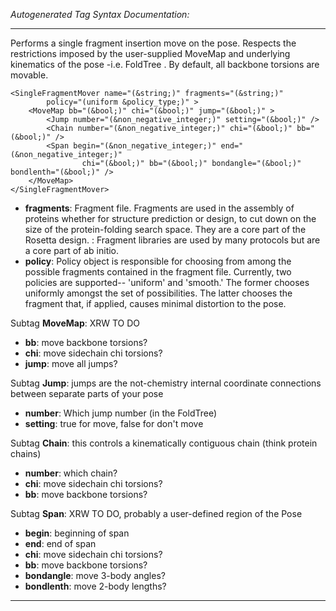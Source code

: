 _Autogenerated Tag Syntax Documentation:_

---
Performs a single fragment insertion move on the pose. Respects the restrictions imposed by the user-supplied MoveMap and underlying kinematics of the pose -i.e. FoldTree . By default, all backbone torsions are movable.

```
<SingleFragmentMover name="(&string;)" fragments="(&string;)"
        policy="(uniform &policy_type;)" >
    <MoveMap bb="(&bool;)" chi="(&bool;)" jump="(&bool;)" >
        <Jump number="(&non_negative_integer;)" setting="(&bool;)" />
        <Chain number="(&non_negative_integer;)" chi="(&bool;)" bb="(&bool;)" />
        <Span begin="(&non_negative_integer;)" end="(&non_negative_integer;)"
                chi="(&bool;)" bb="(&bool;)" bondangle="(&bool;)" bondlenth="(&bool;)" />
    </MoveMap>
</SingleFragmentMover>
```

-   **fragments**: Fragment file. Fragments are used in the assembly of proteins whether for structure prediction or design, to cut down on the size of the protein-folding search space. They are a core part of the Rosetta design. : Fragment libraries are used by many protocols but are a core part of ab initio.
-   **policy**: Policy object is responsible for choosing from among the possible fragments contained in the fragment file. Currently, two policies are supported-- 'uniform' and 'smooth.' The former chooses uniformly amongst the set of possibilities. The latter chooses the fragment that, if applied, causes minimal distortion to the pose.


Subtag **MoveMap**:   XRW TO DO

-   **bb**: move backbone torsions?
-   **chi**: move sidechain chi torsions?
-   **jump**: move all jumps?


Subtag **Jump**:   jumps are the not-chemistry internal coordinate connections between separate parts of your pose

-   **number**: Which jump number (in the FoldTree)
-   **setting**: true for move, false for don't move

Subtag **Chain**:   this controls a kinematically contiguous chain (think protein chains)

-   **number**: which chain?
-   **chi**: move sidechain chi torsions?
-   **bb**: move backbone torsions?

Subtag **Span**:   XRW TO DO, probably a user-defined region of the Pose

-   **begin**: beginning of span
-   **end**: end of span
-   **chi**: move sidechain chi torsions?
-   **bb**: move backbone torsions?
-   **bondangle**: move 3-body angles?
-   **bondlenth**: move 2-body lengths?

---
